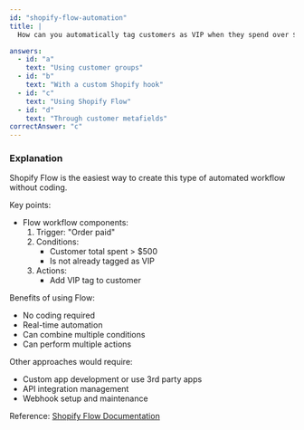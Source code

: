```yaml
---
id: "shopify-flow-automation"
title: |
  How can you automatically tag customers as VIP when they spend over $500? 🏷️

answers:
  - id: "a"
    text: "Using customer groups"
  - id: "b"
    text: "With a custom Shopify hook"
  - id: "c"
    text: "Using Shopify Flow"
  - id: "d"
    text: "Through customer metafields"
correctAnswer: "c"
---
```


### Explanation

Shopify Flow is the easiest way to create this type of automated workflow without coding.

Key points:
- Flow workflow components:
  1. Trigger: "Order paid"
  2. Conditions: 
     - Customer total spent > $500
     - Is not already tagged as VIP
  3. Actions:
     - Add VIP tag to customer

Benefits of using Flow:
- No coding required
- Real-time automation
- Can combine multiple conditions
- Can perform multiple actions

Other approaches would require:
- Custom app development or use 3rd party apps
- API integration management
- Webhook setup and maintenance

Reference: [Shopify Flow Documentation](https://help.shopify.com/en/manual/shopify-flow) 